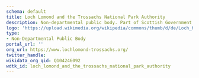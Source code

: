 ```yaml
---
schema: default
title: Loch Lomond and the Trossachs National Park Authority
description: Non-departmental public body. Part of Scottish Government
logo: 'https://upload.wikimedia.org/wikipedia/commons/thumb/d/de/Loch_Katrine.jpg/284px-Loch_Katrine.jpg'
type:
- Non-Departmental Public Body
portal_url: ''
org_url: https://www.lochlomond-trossachs.org/
twitter_handle: 
wikidata_org_qid: Q104246092
wdtk_id: loch_lomond_and_the_trossachs_national_park_authority
---
```

